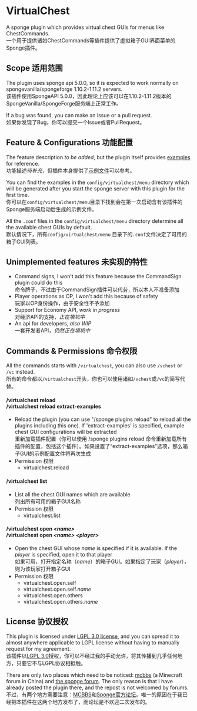 # VirtualChest

A sponge plugin which provides virtual chest GUIs for menus like ChestCommands.  
一个用于提供诸如ChestCommands等插件提供了虚拟箱子GUI界面菜单的Sponge插件。

## Scope 适用范围

The plugin uses sponge api 5.0.0, so it is expected to work normally on spongevanilla/spongeforge 1.10.2-1.11.2 servers.  
该插件使用SpongeAPI 5.0.0，因此理论上应该可以在1.10.2-1.11.2版本的SpongeVanilla/SpongeForge服务端上正常工作。

If a bug was found, you can make an issue or a pull request.  
如果你发现了Bug，你可以提交一个Issue或者PullRequest。

## Feature & Configurations 功能配置

The feature description *to be added*, but the plugin itself provides [examples](resources/assets/virtualchest/examples) for reference.  
功能描述*待补充*，但插件本身提供了[示例文件](resources/assets/virtualchest/examples)可以参考。

You can find the examples in the `config/virtualchest/menu` directory which will be generated after you start the sponge server with this plugin for the first time.  
你可以在`config/virtualchest/menu`目录下找到会在第一次启动含有该插件的Sponge服务端启动后生成的示例文件。

All the `.conf` files in the `config/virtualchest/menu` directory determine all the available chest GUIs by default.  
默认情况下，所有`config/virtualchest/menu` 目录下的`.conf`文件决定了可用的箱子GUI列表。

## Unimplemented features 未实现的特性

* Command signs, I won't add this feature because the CommandSign plugin could do this <br> 命令牌子，不过由于CommandSign插件可以代劳，所以本人不准备添加
* Player operations as OP, I won't add this because of safety <br> 玩家以OP身份操作，由于安全性不予添加
* Support for Economy API, *work in progress* <br> 对经济API的支持，*正在填坑中*
* An api for developers, *also WIP* <br> 一套开发者API，*仍然正在填坑中*

## Commands & Permissions 命令权限

All the commands starts with `/virtualchest`, you can also use `/vchest` or `/vc` instead.  
所有的命令都以`/virtualchest`开头，你也可以使用诸如`/vchest`或`/vc`的简写代替。

#### /virtualchest reload <br> /virtualchest reload extract-examples
* Reload the plugin (you can use "/sponge plugins reload" to reload all the plugins including this one). If 'extract-examples' is specified, example chest GUI configurations will be extracted <br> 重新加载插件配置（你可以使用 /sponge plugins reload 命令重新加载所有插件的配置，包括这个插件）。如果设置了“extract-examples”选项，那么箱子GUI的示例配置文件将再次生成
* Permission 权限
    * virtualchest.reload

#### /virtualchest list
* List all the chest GUI names which are available <br> 列出所有可用的箱子GUI名称
* Permission 权限
    * virtualchest.list

#### /virtualchest open *\<name\>* <br> /virtualchest open *\<name\>* *\<player\>*
* Open the chest GUI whose *name* is specified if it is available. If the *player* is specified, open it to that player <br> 如果可用，打开指定名称（*name*）的箱子GUI。如果指定了玩家（*player*），则为该玩家打开箱子GUI
* Permission 权限
    * virtualchest.open.self
    * virtualchest.open.self.*name*
    * virtualchest.open.others
    * virtualchest.open.others.*name*

## License 协议授权

This plugin is licensed under [LGPL 3.0 license](LICENSE), and you can spread it to almost anywhere applicable to LGPL license without having to manually request for my agreement.  
该插件以[LGPL 3.0](LICENSE)授权，你可以不经过我的手动允许，将其传播到几乎任何地方，只要它不与LGPL协议相抵触。

There are only two places which need to be noticed: [mcbbs](http://www.mcbbs.net/) (a Minecraft forum in China) and [the sponge forum](https://forums.spongepowered.org/). The only reason is that I have already posted the plugin there, and the repost is not welcomed by forums.  
不过，有两个地方需要注意：[MCBBS](http://www.mcbbs.net/)和[Sponge官方论坛](https://forums.spongepowered.org/)。唯一的原因在于我已经把本插件在这两个地方发布了，而论坛是不欢迎二次发布的。

